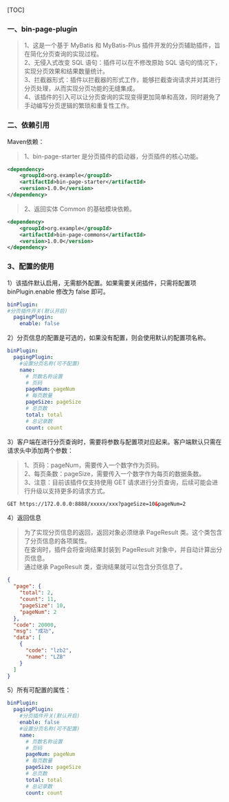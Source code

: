 [TOC]

### 一、bin-page-plugin
> 1、这是一个基于 MyBatis 和 MyBatis-Plus 插件开发的分页辅助插件，旨在简化分页查询的实现过程。  
> 2、无侵入式改变 SQL 语句：插件可以在不修改原始 SQL 语句的情况下，实现分页效果和结果数量统计。  
> 3、拦截器形式：插件以拦截器的形式工作，能够拦截查询请求并对其进行分页处理，从而实现分页功能的无缝集成。  
> 4、该插件的引入可以让分页查询的实现变得更加简单和高效，同时避免了手动编写分页逻辑的繁琐和重复性工作。  



### 二、依赖引用

Maven依赖：
> 1、bin-page-starter 是分页插件的启动器，分页插件的核心功能。

```xml
<dependency>
    <groupId>org.example</groupId>
    <artifactId>bin-page-starter</artifactId>
    <version>1.0.0</version>
</dependency>

```


> 2、返回实体 Common 的基础模块依赖。

```xml
<dependency>
    <groupId>org.example</groupId>
    <artifactId>bin-page-commons</artifactId>
    <version>1.0.0</version>
</dependency>

```

### 3、配置的使用
1）该插件默认启用，无需额外配置。如果需要关闭插件，只需将配置项 binPlugin.enable 修改为 false 即可。
```yml
binPlugin:
#分页插件开关(默认开启)
  pagingPlugin:
    enable: false
```  

2）分页信息的配置是可选的，如果没有配置，则会使用默认的配置项名称。  
```yml
binPlugin:
  pagingPlugin:
    #设置分页名称(可不配置)
    name:
      # 页数名称设置
      # 页码
      pageNum: pageNum
      # 每页数量
      pageSize: pageSize
      # 总页数
      total: total
      # 总记录数
      count: count
```  

3）客户端在进行分页查询时，需要将参数与配置项对应起来。客户端默认只需在请求头中添加两个参数：  
> 1、页码：pageNum，需要传入一个数字作为页码。  
> 2、每页条数：pageSize，需要传入一个数字作为每页的数据条数。  
3、注意：目前该插件仅支持使用 GET 请求进行分页查询，后续可能会进行升级以支持更多的请求方式。  
```html
GET https://172.0.0.0:8888/xxxxx/xxx?pageSize=10&pageNum=2
```

4）返回信息
> 为了实现分页信息的返回，返回对象必须继承 PageResult 类。这个类包含了分页信息的各项属性。  
> 在查询时，插件会将查询结果封装到 PageResult 对象中，并自动计算出分页信息。  
> 通过继承 PageResult 类，查询结果就可以包含分页信息了。
```json
{
  "page": {
    "total": 2,
    "count": 11,
    "pageSize": 10,
    "pageNum": 2
  },
  "code": 20000,
  "msg": "成功",
  "data": [
    {
      "code": "lzb2",
      "name": "LZB"
    }
  ]
}
```

5）所有可配置的属性：  
```yml
binPlugin:
  pagingPlugin:
    #分页插件开关(默认开启)
    enable: false
    #设置分页名称(可不配置)
    name:
      # 页数名称设置
      # 页码
      pageNum: pageNum
      # 每页数量
      pageSize: pageSize
      # 总页数
      total: total
      # 总记录数
      count: count
```  

